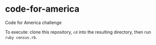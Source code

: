# code-for-america
Code for America challenge

To execute: clone this repository, `cd` into the resulting directory, then run `ruby census.rb`.
